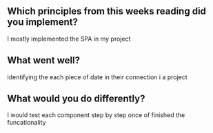 ## Which principles from this weeks reading did you implement?
I mostly implemented the SPA in my project

## What went well?
identifying the each piece of date in their connection i a project

## What would you do differently?
I would test each component step by step once of finished the funcationality

